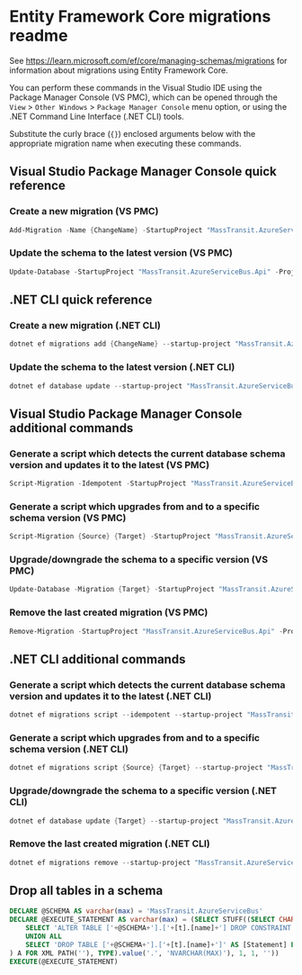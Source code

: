 # Entity Framework Core migrations readme

See <https://learn.microsoft.com/ef/core/managing-schemas/migrations> for information about migrations
using Entity Framework Core.

You can perform these commands in the Visual Studio IDE using the Package Manager Console (VS PMC), which can
be opened through the `View` > `Other Windows` > `Package Manager Console` menu option, or using the .NET
Command Line Interface (.NET CLI) tools.

Substitute the curly brace (`{}`) enclosed arguments below with the appropriate migration name when
executing these commands.

## Visual Studio Package Manager Console quick reference

### Create a new migration (VS PMC)

```powershell
Add-Migration -Name {ChangeName} -StartupProject "MassTransit.AzureServiceBus.Api" -Project "MassTransit.AzureServiceBus.Infrastructure"
```

### Update the schema to the latest version (VS PMC)

```powershell
Update-Database -StartupProject "MassTransit.AzureServiceBus.Api" -Project "MassTransit.AzureServiceBus.Infrastructure"
```

## .NET CLI quick reference

### Create a new migration (.NET CLI)

```powershell
dotnet ef migrations add {ChangeName} --startup-project "MassTransit.AzureServiceBus.Api" --project "MassTransit.AzureServiceBus.Infrastructure"
```

### Update the schema to the latest version (.NET CLI)

```powershell
dotnet ef database update --startup-project "MassTransit.AzureServiceBus.Api" --project "MassTransit.AzureServiceBus.Infrastructure"
```

## Visual Studio Package Manager Console additional commands

### Generate a script which detects the current database schema version and updates it to the latest (VS PMC)

```powershell
Script-Migration -Idempotent -StartupProject "MassTransit.AzureServiceBus.Api" -Project "MassTransit.AzureServiceBus.Infrastructure"
```

### Generate a script which upgrades from and to a specific schema version (VS PMC)

```powershell
Script-Migration {Source} {Target} -StartupProject "MassTransit.AzureServiceBus.Api" -Project "MassTransit.AzureServiceBus.Infrastructure"
```

### Upgrade/downgrade the schema to a specific version (VS PMC)

```powershell
Update-Database -Migration {Target} -StartupProject "MassTransit.AzureServiceBus.Api" -Project "MassTransit.AzureServiceBus.Infrastructure"
```

### Remove the last created migration (VS PMC)

```powershell
Remove-Migration -StartupProject "MassTransit.AzureServiceBus.Api" -Project "MassTransit.AzureServiceBus.Infrastructure"
```

## .NET CLI additional commands

### Generate a script which detects the current database schema version and updates it to the latest (.NET CLI)

```powershell
dotnet ef migrations script --idempotent --startup-project "MassTransit.AzureServiceBus.Api" --project "MassTransit.AzureServiceBus.Infrastructure"
```

### Generate a script which upgrades from and to a specific schema version (.NET CLI)

```powershell
dotnet ef migrations script {Source} {Target} --startup-project "MassTransit.AzureServiceBus.Api" --project "MassTransit.AzureServiceBus.Infrastructure"
```

### Upgrade/downgrade the schema to a specific version (.NET CLI)

```powershell
dotnet ef database update {Target} --startup-project "MassTransit.AzureServiceBus.Api" --project "MassTransit.AzureServiceBus.Infrastructure"
```

### Remove the last created migration (.NET CLI)

```powershell
dotnet ef migrations remove --startup-project "MassTransit.AzureServiceBus.Api" --project "MassTransit.AzureServiceBus.Infrastructure"
```

## Drop all tables in a schema

```sql
DECLARE @SCHEMA AS varchar(max) = 'MassTransit.AzureServiceBus'
DECLARE @EXECUTE_STATEMENT AS varchar(max) = (SELECT STUFF((SELECT CHAR(13) + CHAR(10) + [Statement] FROM (
    SELECT 'ALTER TABLE ['+@SCHEMA+'].['+[t].[name]+'] DROP CONSTRAINT ['+[fk].[name]+']' AS [Statement] FROM [sys].[foreign_keys] AS [fk] INNER JOIN [sys].[tables] AS [t] ON [t].[object_id] = [fk].[parent_object_id] INNER JOIN [sys].[schemas] AS [s] ON [s].[schema_id] = [t].[schema_id] WHERE [s].[name] = @SCHEMA
    UNION ALL
    SELECT 'DROP TABLE ['+@SCHEMA+'].['+[t].[name]+']' AS [Statement] FROM [sys].[tables] AS [t] INNER JOIN [sys].[schemas] AS [s] ON [s].[schema_id] = [t].[schema_id] WHERE [s].[name] = @SCHEMA
) A FOR XML PATH(''), TYPE).value('.', 'NVARCHAR(MAX)'), 1, 1, ''))
EXECUTE(@EXECUTE_STATEMENT)
```
